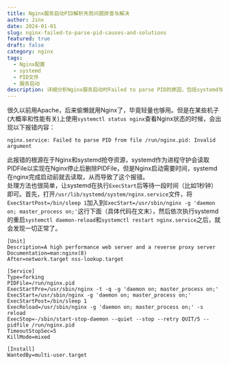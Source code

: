 ```yaml
---
title: Nginx服务启动PID解析失败问题排查与解决
author: Jinx
date: 2024-01-01
slug: nginx-failed-to-parse-pid-causes-and-solutions
featured: true
draft: false
category: nginx
tags:
  - Nginx配置
  - systemd
  - PID文件
  - 服务启动
description: 详细分析Nginx服务启动时Failed to parse PID的原因，包括systemd与Nginx的资源竞争问题，并提供通过修改systemd服务配置文件解决PID解析失败的完整解决方案
---
```


很久以前用Apache，后来偷懒就用Nginx了，毕竟轻量也够用。但是在某些机子(大概率和性能有关)上使用`systemctl status nginx`查看Nginx状态的时候，会出现以下报错内容：

<!-- more -->

```shell
nginx.service: Failed to parse PID from file /run/nginx.pid: Invalid argument
```

此报错的根源在于Nginx和systemd抢夺资源，systemd作为进程守护会读取PIDFile以实现在Nginx停止后删除PIDFile，但是Nginx启动需要时间，systemd在nginx完成启动前就去读取，从而导致了这个报错。  
处理方法也很简单，让systemd在执行`ExecStart`后等待一段时间（比如1秒钟）即可。首先，打开`/usr/lib/systemd/system/nginx.service`文件，将`ExecStartPost=/bin/sleep 1`加入到`ExecStart=/usr/sbin/nginx -g 'daemon on; master_process on;'`这行下面（具体代码在文末），然后依次执行systemd的重启`systemctl daemon-reload`和`systemctl restart nginx.service`之后，就会发现一切正常了。

```shell
[Unit]
Description=A high performance web server and a reverse proxy server
Documentation=man:nginx(8)
After=network.target nss-lookup.target

[Service]
Type=forking
PIDFile=/run/nginx.pid
ExecStartPre=/usr/sbin/nginx -t -q -g 'daemon on; master_process on;'
ExecStart=/usr/sbin/nginx -g 'daemon on; master_process on;'
ExecStartPost=/bin/sleep 1
ExecReload=/usr/sbin/nginx -g 'daemon on; master_process on;' -s reload
ExecStop=-/sbin/start-stop-daemon --quiet --stop --retry QUIT/5 --pidfile /run/nginx.pid
TimeoutStopSec=5
KillMode=mixed

[Install]
WantedBy=multi-user.target
```

